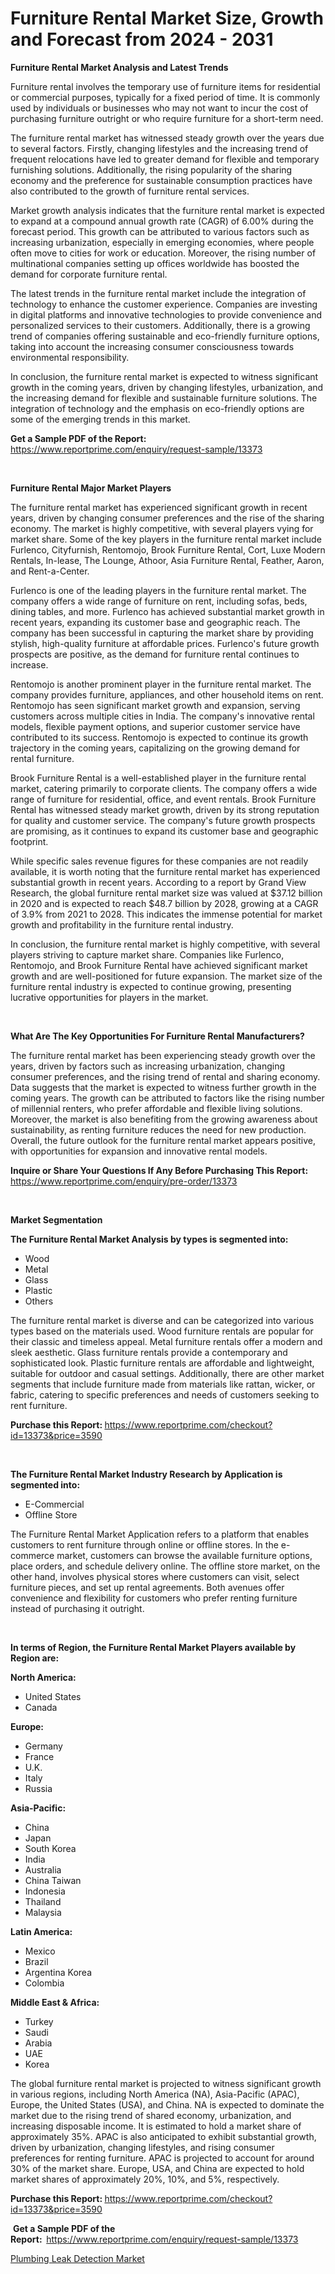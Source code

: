 <p><h1>Furniture Rental Market Size, Growth and Forecast from 2024 - 2031</h1></p><p><strong>Furniture Rental Market Analysis and Latest Trends</strong></p>
<p><p>Furniture rental involves the temporary use of furniture items for residential or commercial purposes, typically for a fixed period of time. It is commonly used by individuals or businesses who may not want to incur the cost of purchasing furniture outright or who require furniture for a short-term need.</p><p>The furniture rental market has witnessed steady growth over the years due to several factors. Firstly, changing lifestyles and the increasing trend of frequent relocations have led to greater demand for flexible and temporary furnishing solutions. Additionally, the rising popularity of the sharing economy and the preference for sustainable consumption practices have also contributed to the growth of furniture rental services.</p><p>Market growth analysis indicates that the furniture rental market is expected to expand at a compound annual growth rate (CAGR) of 6.00% during the forecast period. This growth can be attributed to various factors such as increasing urbanization, especially in emerging economies, where people often move to cities for work or education. Moreover, the rising number of multinational companies setting up offices worldwide has boosted the demand for corporate furniture rental.</p><p>The latest trends in the furniture rental market include the integration of technology to enhance the customer experience. Companies are investing in digital platforms and innovative technologies to provide convenience and personalized services to their customers. Additionally, there is a growing trend of companies offering sustainable and eco-friendly furniture options, taking into account the increasing consumer consciousness towards environmental responsibility.</p><p>In conclusion, the furniture rental market is expected to witness significant growth in the coming years, driven by changing lifestyles, urbanization, and the increasing demand for flexible and sustainable furniture solutions. The integration of technology and the emphasis on eco-friendly options are some of the emerging trends in this market.</p></p>
<p><strong>Get a Sample PDF of the Report:&nbsp;</strong> <a href="https://www.reportprime.com/enquiry/request-sample/13373">https://www.reportprime.com/enquiry/request-sample/13373</a></p>
<p>&nbsp;</p>
<p><strong>Furniture Rental Major Market Players</strong></p>
<p><p>The furniture rental market has experienced significant growth in recent years, driven by changing consumer preferences and the rise of the sharing economy. The market is highly competitive, with several players vying for market share. Some of the key players in the furniture rental market include Furlenco, Cityfurnish, Rentomojo, Brook Furniture Rental, Cort, Luxe Modern Rentals, In-lease, The Lounge, Athoor, Asia Furniture Rental, Feather, Aaron, and Rent-a-Center.</p><p>Furlenco is one of the leading players in the furniture rental market. The company offers a wide range of furniture on rent, including sofas, beds, dining tables, and more. Furlenco has achieved substantial market growth in recent years, expanding its customer base and geographic reach. The company has been successful in capturing the market share by providing stylish, high-quality furniture at affordable prices. Furlenco's future growth prospects are positive, as the demand for furniture rental continues to increase.</p><p>Rentomojo is another prominent player in the furniture rental market. The company provides furniture, appliances, and other household items on rent. Rentomojo has seen significant market growth and expansion, serving customers across multiple cities in India. The company's innovative rental models, flexible payment options, and superior customer service have contributed to its success. Rentomojo is expected to continue its growth trajectory in the coming years, capitalizing on the growing demand for rental furniture.</p><p>Brook Furniture Rental is a well-established player in the furniture rental market, catering primarily to corporate clients. The company offers a wide range of furniture for residential, office, and event rentals. Brook Furniture Rental has witnessed steady market growth, driven by its strong reputation for quality and customer service. The company's future growth prospects are promising, as it continues to expand its customer base and geographic footprint.</p><p>While specific sales revenue figures for these companies are not readily available, it is worth noting that the furniture rental market has experienced substantial growth in recent years. According to a report by Grand View Research, the global furniture rental market size was valued at $37.12 billion in 2020 and is expected to reach $48.7 billion by 2028, growing at a CAGR of 3.9% from 2021 to 2028. This indicates the immense potential for market growth and profitability in the furniture rental industry.</p><p>In conclusion, the furniture rental market is highly competitive, with several players striving to capture market share. Companies like Furlenco, Rentomojo, and Brook Furniture Rental have achieved significant market growth and are well-positioned for future expansion. The market size of the furniture rental industry is expected to continue growing, presenting lucrative opportunities for players in the market.</p></p>
<p>&nbsp;</p>
<p><strong>What Are The Key Opportunities For Furniture Rental Manufacturers?</strong></p>
<p><p>The furniture rental market has been experiencing steady growth over the years, driven by factors such as increasing urbanization, changing consumer preferences, and the rising trend of rental and sharing economy. Data suggests that the market is expected to witness further growth in the coming years. The growth can be attributed to factors like the rising number of millennial renters, who prefer affordable and flexible living solutions. Moreover, the market is also benefiting from the growing awareness about sustainability, as renting furniture reduces the need for new production. Overall, the future outlook for the furniture rental market appears positive, with opportunities for expansion and innovative rental models.</p></p>
<p><strong>Inquire or Share Your Questions If Any Before Purchasing This Report:</strong> <a href="https://www.reportprime.com/enquiry/pre-order/13373">https://www.reportprime.com/enquiry/pre-order/13373</a></p>
<p>&nbsp;</p>
<p><strong>Market Segmentation</strong></p>
<p><strong>The Furniture Rental Market Analysis by types is segmented into:</strong></p>
<p><ul><li>Wood</li><li>Metal</li><li>Glass</li><li>Plastic</li><li>Others</li></ul></p>
<p><p>The furniture rental market is diverse and can be categorized into various types based on the materials used. Wood furniture rentals are popular for their classic and timeless appeal. Metal furniture rentals offer a modern and sleek aesthetic. Glass furniture rentals provide a contemporary and sophisticated look. Plastic furniture rentals are affordable and lightweight, suitable for outdoor and casual settings. Additionally, there are other market segments that include furniture made from materials like rattan, wicker, or fabric, catering to specific preferences and needs of customers seeking to rent furniture.</p></p>
<p><strong>Purchase this Report:&nbsp;</strong><a href="https://www.reportprime.com/checkout?id=13373&price=3590">https://www.reportprime.com/checkout?id=13373&price=3590</a></p>
<p>&nbsp;</p>
<p><strong>The Furniture Rental Market Industry Research by Application is segmented into:</strong></p>
<p><ul><li>E-Commercial</li><li>Offline Store</li></ul></p>
<p><p>The Furniture Rental Market Application refers to a platform that enables customers to rent furniture through online or offline stores. In the e-commerce market, customers can browse the available furniture options, place orders, and schedule delivery online. The offline store market, on the other hand, involves physical stores where customers can visit, select furniture pieces, and set up rental agreements. Both avenues offer convenience and flexibility for customers who prefer renting furniture instead of purchasing it outright.</p></p>
<p>&nbsp;</p>
<p><strong>In terms of Region, the Furniture Rental Market Players available by Region are:</strong></p>
<p>
    <p> <strong> North America: </strong>
        <ul>
            <li>United States</li>
            <li>Canada</li>
        </ul>
        </p> 
    <p> <strong> Europe: </strong>
        <ul>
            <li>Germany</li>
            <li>France</li>
            <li>U.K.</li>
            <li>Italy</li>
            <li>Russia</li>
        </ul>
        </p> 
    <p> <strong> Asia-Pacific: </strong>
        <ul>
            <li>China</li>
            <li>Japan</li>
            <li>South Korea</li>
            <li>India</li>
            <li>Australia</li>
            <li>China Taiwan</li>
            <li>Indonesia</li>
            <li>Thailand</li>
            <li>Malaysia</li>
        </ul>
        </p> 
    <p> <strong> Latin America: </strong>
        <ul>
            <li>Mexico</li>
            <li>Brazil</li>
            <li>Argentina Korea</li>
            <li>Colombia</li>
        </ul>
        </p> 
    <p> <strong> Middle East & Africa: </strong>
        <ul>
            <li>Turkey</li>
            <li>Saudi</li>
            <li>Arabia</li>
            <li>UAE</li>
            <li>Korea</li>
        </ul>
    </p>
    </p>
<p><p>The global furniture rental market is projected to witness significant growth in various regions, including North America (NA), Asia-Pacific (APAC), Europe, the United States (USA), and China. NA is expected to dominate the market due to the rising trend of shared economy, urbanization, and increasing disposable income. It is estimated to hold a market share of approximately 35%. APAC is also anticipated to exhibit substantial growth, driven by urbanization, changing lifestyles, and rising consumer preferences for renting furniture. APAC is projected to account for around 30% of the market share. Europe, USA, and China are expected to hold market shares of approximately 20%, 10%, and 5%, respectively.</p></p>
<p><strong>Purchase this Report: </strong><a href="https://www.reportprime.com/checkout?id=13373&price=3590">https://www.reportprime.com/checkout?id=13373&price=3590</a></p>
<p>&nbsp;<strong>Get a Sample PDF of the Report:&nbsp;&nbsp;</strong><a href="https://www.reportprime.com/enquiry/request-sample/13373">https://www.reportprime.com/enquiry/request-sample/13373</a></p>
<p><strong></strong></p>
<p><p><a href="https://github.com/PeterParrish5/Market-Research-Report-List-3/blob/main/plumbing-leak-detection-market.md">Plumbing Leak Detection Market</a></p></p>
